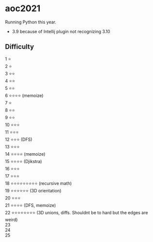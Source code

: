 # aoc2021

Running Python this year.
- 3.9 because of Intellij plugin not recognizing 3.10

## Difficulty
1  ⭐  
2  ⭐  
3  ⭐⭐  
4  ⭐⭐  
5  ⭐⭐  
6  ⭐⭐⭐⭐ (memoize)  
7  ⭐  
8  ⭐⭐  
9  ⭐⭐  
10 ⭐⭐⭐  
11 ⭐⭐⭐  
12 ⭐⭐⭐ (DFS)  
13 ⭐⭐⭐  
14 ⭐⭐⭐⭐ (memoize)  
15 ⭐⭐⭐⭐ (Djikstra)  
16 ⭐⭐⭐  
17 ⭐⭐⭐  
18 ⭐⭐⭐⭐⭐⭐⭐⭐⭐ (recursive math)  
19 ⭐⭐⭐⭐⭐⭐ (3D orientation)  
20 ⭐⭐⭐  
21 ⭐⭐⭐⭐ (DFS, memoize)  
22  ⭐⭐⭐⭐⭐⭐⭐⭐ (3D unions, diffs. Shouldnt be to hard but the edges are weird)  
23  
24  
25

